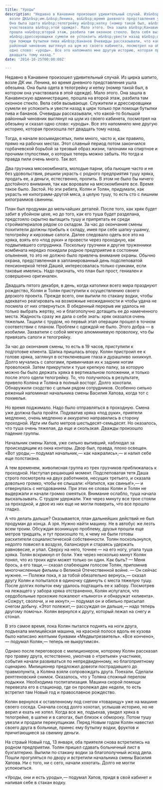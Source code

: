 ```yaml
---
title: "Уроды"
description: "Недавно в Канавине произошел удивительный случай. Из&nbsp;цирка шапито,
  возле ДК&nbsp;им.&nbsp;Ленина, во&nbsp;время дневного представления ушла обезьяна.
  Она была одета в&nbsp;телогрейку и&nbsp;кепку (номер такой был, в&nbsp;котором она
  участвовала в&nbsp;этой одежде). Мало этого. Она зашла в&nbsp;Канавинскую администрацию,
  прошла на&nbsp;второй этаж, разбила там оконное стекло. Вела себя вызывающе. Служители
  и&nbsp;дрессировщики сумели ее успокоить и&nbsp;увести назад в&nbsp;цирк только
  при помощи бутылки пива и&nbsp;бананов Очевидцы рассказывали, что какой-то большой
  районный чиновник выглянул на шум из своего кабинета, посмотрел на обезьяну и сказал
  одно слово: «уроды». Все это напомнило мне другую историю, которая произошла лет
  двадцать тому назад."
date: '2014-10-25T00:00:00Z'

---
```

Недавно в Канавине произошел удивительный случай. Из цирка шапито, возле ДК им. Ленина, во время дневного представления ушла обезьяна. Она была одета в телогрейку и кепку (номер такой был, в котором она участвовала в этой одежде). Мало этого. Она зашла в Канавинскую администрацию, прошла на второй этаж, разбила там оконное стекло. Вела себя вызывающе. Служители и дрессировщики сумели ее успокоить и увести назад в цирк только при помощи бутылки пива и бананов. Очевидцы рассказывали, что какой-то большой районный чиновник выглянул на шум из своего кабинета, посмотрел на обезьяну и сказал одно слово: «уроды». Все это напомнило мне другую историю, которая произошла лет двадцать тому назад.

Тогда, в начале восьмидесятых, пили много, часто и, как правило, прямо на рабочих местах. Этот славный период потом закончился горбачевской борьбой за трезвый образ жизни, талонами на спиртное и прочими глупостями, о которых теперь можно забыть. Но тогда и правда пили очень много. Так вот.

Два грузчика мясокомбината, молодые парни, оба пьющие часто и не без удовольствия, решили украсть с родного предприятия тушу хряка, продать ее, а деньги, естественно, пропить. В этом не было бы ничего достойного внимания, так как воровали на мясокомбинате все. Время такое было. Застой. Но эти ребята, Колян и Толян, придумали, как украсть не килограмм-другой мяса, а целую тушу, то есть сто с лишним килограммов свинины.

План был продуман до мельчайших деталей. После того, как хряк будет забит в убойном цехе, но до того, как его туша будет разделана, предстояло скрытно вытащить тушу и припрятать ее среди стройматериалов рядом со складом. За час до окончания смены похитители должны прибыть к складу, имея при себе шапку-ушанку, телогрейку и кирзовые сапоги. Далее следовало одеть все это на хряка, взять его «под руки» и провести через проходную, как подвыпившего сотрудника. Поскольку грузчики и другие труженники комбината нередко покидали родное предприятие в состоянии опьянения, то это не должно было привлечь внимание охраны. Обычно охрана, представленная в запланированный день подслеповатой пенсионеркой тетей Дашей, интересовалась только сумками, если таковые имелись. Надо признать, что план был прост, гениален и совершенно оригинален.

Двадцать пятого декабря, в день, когда католики всего мира празднуют рождество, Колян и Толян приступили к осуществлению своего дерзкого проекта. Прежде всего, они выпили по стакану водки, чтобы адекватно реагировать на возможные неожиданности и чтобы удача не посмела от них отвернуться. В обеденный перерыв им удалось не только выбрать жертву, но и благополучно дотащить ее до намеченного места. Жадность сразу же дала о себе знать: хряк оказался очень тяжелым. Тащили с трудом, но первый этап операции прошел в точном соответствии с планом. Проблем с одеждой не было. Этого добра — в изобилии. Захватили с собой мягкую алюминиевую проволоку, что бы привязать сапоги и телогрейку.

За час до окончания смены, то есть в 19 часов, приступили к подготовке клиента. Шапка пришлась впору. Колян пристроил ее к голове хряка, заглянул в остекленевшие глаза и дурашливо хихикнул. Долго мучались с сапогами, привинчивая их к задним ногам проволокой. Затем прикрутили к туше крепкую палку, за которую можно бы было держать хряка в вертикальном положении, и только после этого одели телогрейку. То, что получилось в результате, привело Коляна и Толяна в полный восторг. Долго хохотали. Обнаружили сходство с целым рядом сотрудников. Особенно сильно ряженый напоминал начальника смены Василия Хапова, когда тот с похмелья.

Но время поджимало. Надо было отправляться в проходную. Смена уже должна была пройти. Подхватив хряка «под руки», приятели медленно, очень медленно и аккуратно направились в сторону проходной. Идти им было метров шестьдесят-семьдесят. Но оказалось, что туша очень тяжелая, да еще и скользкая. Дважды произошло падение группы.

Начальник смены Хапов, уже сильно выпивший, наблюдал за происходящим из окна конторы. Двор был, правда, плохо освещен. «Вот уроды,— подумал начальник,— как нажрались»,— и налил себе еще полстакана.

А тем временем, живописная группа из трех грузчиков приближалась к проходной. Наступал решающий момент. Подслеповатая тетя Даша строго посмотрела на двух работников, несущих третьего, и сказала довольно громко, чтобы ее слышали: «Напился, как свинья!»,— и отвернулась с негодованием. При этих ее словах Колян и Толян не выдержали и начали громко смеяться. Внимание ослабло, туша начала выскальзывать. С трудом удержали. Уже через минуту все трое стояли за проходной, и двое из них еще не могли поверить, что все прошло гладко.

А что делать дальше? Оказывается, план дальнейших действий не был продуман до конца. А зря. Нужно найти машину. Не в автобус же лезть всем троим. Обсуждая возникшую проблему, друзья прошли еще метров тридцать, и тут произошло то, к чему не были готовы расхитители социалистической собственности. Толян поскользнулся, недолго повисел в воздухе, балансируя и стараясь удержать равновесие, и упал. Сверху на него, точнее — на его ногу, упала туша хряка. Толян вскрикнул от боли. Уже через несколько минут Колян понял, что из троих идти может только он один. Как быть?
— Меня брось, а его тащи,— сказал слабеющим голосом Толян, припомнив многочисленные фильмы о Великой Отечественной войне. — Он сейчас нужнее.
— Полежи пока, я за тобой обязательно вернусь,— сказал другу Колян и попытался в одиночку сдвинуть с места тяжелую тушу. После долгих попыток ему удалось подтащить ее к забору. Посмотрев на лежащего у забора хряка отстраненно, Колян испугался, что сердобольные прохожие пожалеют «пьяного» и обнаружат «клиента». «Сожрут, сволочи, и не икнут»,— подумал он и обильно присыпал снегом добычу. «Этот полежит,— рассуждал он дальше,— надо теперь другому помочь». Колян вернулся к другу, который лежал на снегу и стонал.

В это самое время, пока Колян пытался поднять на ноги друга, подъехала милицейская машина, на красной полосе вдоль ее кузова было написано желтыми буквами «Медвытрезвитель». «Все кончено»,— подумал Колян,— теперь не выкрутимся«.

Однако после переговоров с милиционером, которому Колян рассказал про травму друга, естественно, умолчав о «третьем» участнике, события начали развиваться по непредвиденному, но благоприятному сценарию. Милиционер предложил довезти пострадавшего до травмопункта, а Коляна взяли сопровождать друга. Поехали. Сделали рентгеновский снимок. Оказалось, что у Толяна сложный перелом лодыжки. Необходима госпитализация. Машина скорой помощи перевезла его в стационар, где он пролежал две недели, то есть встретил там Новый год и православное рождество.

Колян вернулся к оставленному под снегом «товарищу» уже на машине своего соседа. Сначала сосед долго хохотал, услышав историю, но не верил и ехать не хотел. Когда все же, подъехав, увидел хряка в телогрейке, в шапке и в сапогах, был близок к обмороку. Потом тушу увезли и продали перекупщикам. Перед Новым годом Колян навестил своего друга в больнице, принес ему бутылку водки, фруктов и причитающиеся за свинину деньги.

На страый Новый год, 13 января, оба приятеля снова встретились на родном предприятии. Толян пришел сдавать больничный лист в бухгалтерию. Выпили по стакану водки за благополучный исход дела. Пошли прогуляться по двору и встретили начальника смены Василия Хапова. Ни с того, ни с сего, начали хохотать. Долго не могли успокоиться.

«Уроды, они и есть уроды»,— подумал Хапов, придя в свой кабинет и наливая себе в стакан водку.
